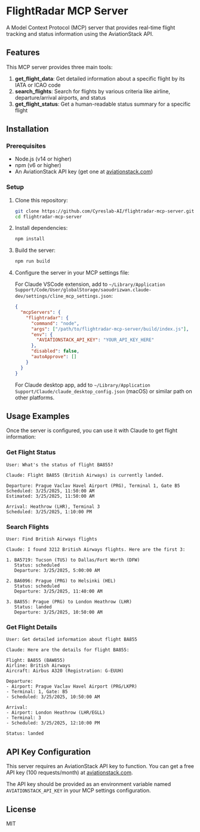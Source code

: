 # FlightRadar MCP Server

A Model Context Protocol (MCP) server that provides real-time flight tracking and status information using the AviationStack API.

## Features

This MCP server provides three main tools:

1. **get_flight_data**: Get detailed information about a specific flight by its IATA or ICAO code
2. **search_flights**: Search for flights by various criteria like airline, departure/arrival airports, and status
3. **get_flight_status**: Get a human-readable status summary for a specific flight

## Installation

### Prerequisites

- Node.js (v14 or higher)
- npm (v6 or higher)
- An AviationStack API key (get one at [aviationstack.com](https://aviationstack.com/))

### Setup

1. Clone this repository:

   ```bash
   git clone https://github.com/Cyreslab-AI/flightradar-mcp-server.git
   cd flightradar-mcp-server
   ```

2. Install dependencies:

   ```bash
   npm install
   ```

3. Build the server:

   ```bash
   npm run build
   ```

4. Configure the server in your MCP settings file:

   For Claude VSCode extension, add to `~/Library/Application Support/Code/User/globalStorage/saoudrizwan.claude-dev/settings/cline_mcp_settings.json`:

   ```json
   {
     "mcpServers": {
       "flightradar": {
         "command": "node",
         "args": ["/path/to/flightradar-mcp-server/build/index.js"],
         "env": {
           "AVIATIONSTACK_API_KEY": "YOUR_API_KEY_HERE"
         },
         "disabled": false,
         "autoApprove": []
       }
     }
   }
   ```

   For Claude desktop app, add to `~/Library/Application Support/Claude/claude_desktop_config.json` (macOS) or similar path on other platforms.

## Usage Examples

Once the server is configured, you can use it with Claude to get flight information:

### Get Flight Status

```
User: What's the status of flight BA855?

Claude: Flight BA855 (British Airways) is currently landed.

Departure: Prague Vaclav Havel Airport (PRG), Terminal 1, Gate B5
Scheduled: 3/25/2025, 11:50:00 AM
Estimated: 3/25/2025, 11:50:00 AM

Arrival: Heathrow (LHR), Terminal 3
Scheduled: 3/25/2025, 1:10:00 PM
```

### Search Flights

```
User: Find British Airways flights

Claude: I found 3212 British Airways flights. Here are the first 3:

1. BA5719: Tucson (TUS) to Dallas/Fort Worth (DFW)
   Status: scheduled
   Departure: 3/25/2025, 5:00:00 AM

2. BA6096: Prague (PRG) to Helsinki (HEL)
   Status: scheduled
   Departure: 3/25/2025, 11:40:00 AM

3. BA855: Prague (PRG) to London Heathrow (LHR)
   Status: landed
   Departure: 3/25/2025, 10:50:00 AM
```

### Get Flight Details

```
User: Get detailed information about flight BA855

Claude: Here are the details for flight BA855:

Flight: BA855 (BAW855)
Airline: British Airways
Aircraft: Airbus A320 (Registration: G-EUUH)

Departure:
- Airport: Prague Vaclav Havel Airport (PRG/LKPR)
- Terminal: 1, Gate: B5
- Scheduled: 3/25/2025, 10:50:00 AM

Arrival:
- Airport: London Heathrow (LHR/EGLL)
- Terminal: 3
- Scheduled: 3/25/2025, 12:10:00 PM

Status: landed
```

## API Key Configuration

This server requires an AviationStack API key to function. You can get a free API key (100 requests/month) at [aviationstack.com](https://aviationstack.com/).

The API key should be provided as an environment variable named `AVIATIONSTACK_API_KEY` in your MCP settings configuration.

## License

MIT
